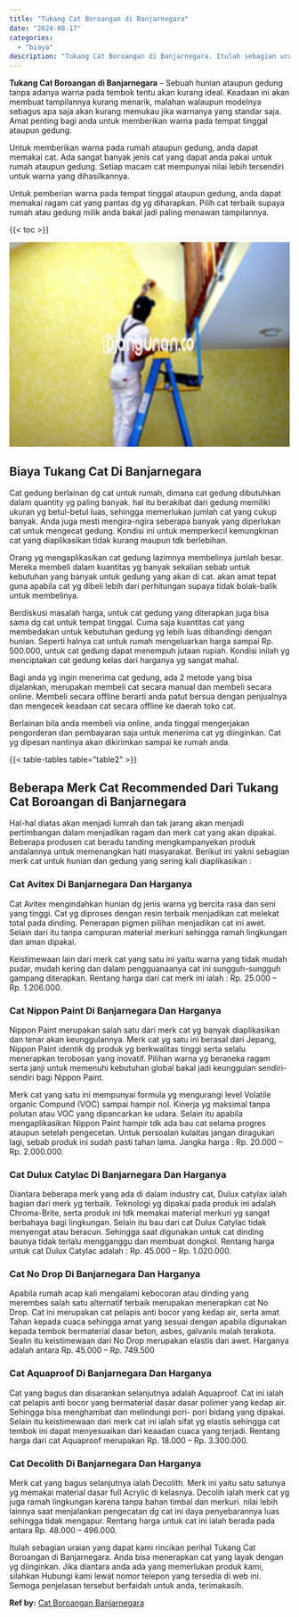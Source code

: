 ```yaml
---
title: "Tukang Cat Boroangan di Banjarnegara"
date: "2024-08-17"
categories: 
  - "biaya"
description: "Tukang Cat Boroangan di Banjarnegara. Itulah sebagian uraian yang dapat kami rincikan perihal Tukang Cat Boroangan di Banjarnegara. Anda bisa menerapkan cat..."
---
```


**Tukang Cat Boroangan di Banjarnegara** – Sebuah hunian ataupun gedung tanpa adanya warna pada tembok tentu akan kurang ideal. Keadaan ini akan membuat tampilannya kurang menarik, malahan walaupun modelnya sebagus apa saja akan kurang memukau jika warnanya yang standar saja. Amat penting bagi anda untuk memberikan warna pada tempat tinggal ataupun gedung.

Untuk memberikan warna pada rumah ataupun gedung, anda dapat memakai cat. Ada sangat banyak jenis cat yang dapat anda pakai untuk rumah ataupun gedung. Setiap macam cat mempunyai nilai lebih tersendiri untuk warna yang dihasilkannya.

Untuk pemberian warna pada tempat tinggal ataupun gedung, anda dapat memakai ragam cat yang pantas dg yg diharapkan. Pilih cat terbaik supaya rumah atau gedung milik anda bakal jadi paling menawan tampilannya.

{{< toc >}}

![Tukang Cat Boroangan di Banjarnegara](/images/jasa-cat-murah25.png)

## Biaya Tukang Cat Di Banjarnegara

Cat gedung berlainan dg cat untuk rumah, dimana cat gedung dibutuhkan dalam quantity yg paling banyak. hal itu berakibat dari gedung memiliki ukuran yg betul-betul luas, sehingga memerlukan jumlah cat yang cukup banyak. Anda juga mesti mengira-ngira seberapa banyak yang diperlukan cat untuk mengecat gedung. Kondisi ini untuk memperkecil kemungkinan cat yang diaplikasikan tidak kurang maupun tdk berlebihan.

Orang yg mengaplikasikan cat gedung lazimnya membelinya jumlah besar. Mereka membeli dalam kuantitas yg banyak sekalian sebab untuk kebutuhan yang banyak untuk gedung yang akan di cat. akan amat tepat guna apabila cat yg dibeli lebih dari perhitungan supaya tidak bolak-balik untuk membelinya.

Berdiskusi masalah harga, untuk cat gedung yang diterapkan juga bisa sama dg cat untuk tempat tinggal. Cuma saja kuantitas cat yang membedakan untuk kebutuhan gedung yg lebih luas dibandingi dengan hunian. Seperti halnya cat untuk rumah mengeluarkan harga sampai Rp. 500.000, untuk cat gedung dapat menempuh jutaan rupiah. Kondisi inilah yg menciptakan cat gedung kelas dari harganya yg sangat mahal.

Bagi anda yg ingin menerima cat gedung, ada 2 metode yang bisa dijalankan, merupakan membeli cat secara manual dan membeli secara online. Membeli secara offline berarti anda patut bersua dengan penjualnya dan mengecek keadaan cat secara offline ke daerah toko cat.

Berlainan bila anda membeli via online, anda tinggal mengerjakan pengorderan dan pembayaran saja untuk menerima cat yg diinginkan. Cat yg dipesan nantinya akan dikirimkan sampai ke rumah anda.

{{< table-tables table="table2" >}}

## Beberapa Merk Cat Recommended Dari Tukang Cat Boroangan di Banjarnegara

Hal-hal diatas akan menjadi lumrah dan tak jarang akan menjadi pertimbangan dalam menjadikan ragam dan merk cat yang akan dipakai. Beberapa produsen cat beradu tanding mengkampanyekan produk andalannya untuk memenangkan hati masyarakat. Berikut ini yakni sebagian merk cat untuk hunian dan gedung yang sering kali diaplikasikan :

### Cat Avitex Di Banjarnegara Dan Harganya

Cat Avitex mengindahkan hunian dg jenis warna yg bercita rasa dan seni yang tinggi. Cat yg diproses dengan resin terbaik menjadikan cat melekat total pada dinding. Penerapan pigmen pilihan menjadikan cat ini awet. Selain dari itu tanpa campuran material merkuri sehingga ramah lingkungan dan aman dipakai.

Keistimewaan lain dari merk cat yang satu ini yaitu warna yang tidak mudah pudar, mudah kering dan dalam pengguanaanya cat ini sungguh-sungguh gampang diterapkan. Rentang harga dari cat merk ini ialah : Rp. 25.000 – Rp. 1.206.000.

### Cat Nippon Paint Di Banjarnegara Dan Harganya

Nippon Paint merupakan salah satu dari merk cat yg banyak diaplikasikan dan tenar akan keunggulannya. Merk cat yg satu ini berasal dari Jepang, Nippon Paint identik dg produk yg berkwalitas tinggi serta selalu menerapkan terobosan yang inovatif. Pilihan warna yg beraneka ragam serta janji untuk memenuhi kebutuhan global bakal jadi keunggulan sendiri-sendiri bagi Nippon Paint.

Merk cat yang satu ini mempunyai formula yg mengurangi level Volatile organic Compund (VOC) sampai hampir nol. Kinerja yg maksimal tanpa polutan atau VOC yang dipancarkan ke udara. Selain itu apabila mengaplikasikan Nippon Paint hampir tdk ada bau cat selama progres ataupun setelah pengecetan. Untuk persoalan kulaitas jangan diragukan lagi, sebab produk ini sudah pasti tahan lama. Jangka harga : Rp. 20.000 – Rp. 2.000.000.

### Cat Dulux Catylac Di Banjarnegara Dan Harganya

Diantara beberapa merk yang ada di dalam industry cat, Dulux catylax ialah bagian dari merk yg terbaik. Teknologi yg dipakai pada produk ini adalah Chroma-Brite, serta produk ini tdk memakai material merkuri yg sangat berbahaya bagi lingkungan. Selain itu bau dari cat Dulux Catylac tidak menyengat atau beracun. Sehingga saat digunakan untuk cat dinding baunya tidak terlalu mengganggu dan membuat dongkol. Rentang harga untuk cat Dulux Catylac adalah : Rp. 45.000 – Rp. 1.020.000.

### Cat No Drop Di Banjarnegara Dan Harganya

Apabila rumah acap kali mengalami kebocoran atau dinding yang merembes salah satu alternatif terbaik merupakan menerapkan cat No Drop. Cat ini merupakan cat pelapis anti bocor yang kedap air, serta amat Tahan kepada cuaca sehingga amat yang sesuai dengan apabila digunakan kepada tembok bermaterial dasar beton, asbes, galvanis malah terakota. Sealin itu keistimewaan dari No Drop merupakan elastis dan awet. Harganya adalah antara Rp. 45.000 – Rp. 749.500

### Cat Aquaproof Di Banjarnegara Dan Harganya

Cat yang bagus dan disarankan selanjutnya adalah Aquaproof. Cat ini ialah cat pelapis anti bocor yang bermaterial dasar dasar polimer yang kedap air. Sehingga bisa menghambat dan melindungi pori- pori bidang yang dipakai. Selain itu keistimewaan dari merk cat ini ialah sifat yg elastis sehingga cat tembok ini dapat menyesuaikan dari keaadan cuaca yang terjadi. Rentang harga dari cat Aquaproof merupakan Rp. 18.000 – Rp. 3.300.000.

### Cat Decolith Di Banjarnegara Dan Harganya

Merk cat yang bagus selanjutnya ialah Decolith. Merk ini yaitu satu satunya yg memakai material dasar full Acrylic di kelasnya. Decolih ialah merk cat yg juga ramah lingkungan karena tanpa bahan timbal dan merkuri. nilai lebih lainnya saat menjalankan pengecatan dg cat ini daya penyebarannya luas sehingga tidak mengapur. Rentang harga untuk cat ini ialah berada pada antara Rp. 48.000 – 496.000.

Itulah sebagian uraian yang dapat kami rincikan perihal Tukang Cat Boroangan di Banjarnegara. Anda bisa menerapkan cat yang layak dengan yg diinginkan. Jika diantara anda ada yang memerlukan produk kami, silahkan Hubungi kami lewat nomor telepon yang tersedia di web ini. Semoga penjelasan tersebut berfaidah untuk anda, terimakasih.

**Ref by:** [Cat Boroangan Banjarnegara](https://id.wikipedia.org/wiki/Cat)
